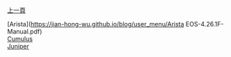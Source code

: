 [上一頁](https://jian-hong-wu.github.io/blog/)

[Arista](https://jian-hong-wu.github.io/blog/user_menu/Arista EOS-4.26.1F-Manual.pdf)  
[Cumulus](https://jian-hong-wu.github.io/blog/user_menu/Cumulus/)  
[Juniper](https://jian-hong-wu.github.io/blog/user_menu/Juniper/)
